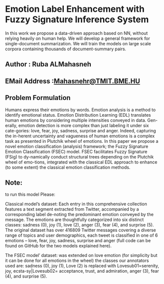 # Emotion Label Enhancement with Fuzzy Signature Inference System
In this work we propose a data-driven approach based on NN, without relying heavily on human help. We will develop a general framework for single-document summarization. We will train the models on large scale corpora containing thousands of document-summary pairs. 

## Author : Ruba ALMahasneh 

## EMail Address :Mahasnehr@TMIT.BME.HU


## Problem Formulation
Humans express their emotions by words. Emotion analysis is a method to identify emotional status. Emotion Distribution Learning (EDL) translates human emotions by considering multiple intensities conveyed in data. Gen-erally, emotion detection is more complex than just labeling it under six cate-gories: love, fear, joy, sadness, surprise and anger. Indeed, capturing the in-herent uncertainty and vagueness of human emotions is a complex task as presented in Plutchik wheel of emotions. In this paper we propose a novel emotion classification (analysis) framework; the Fuzzy Signature Emotion Classification (FSEC) model. FSEC facilitates Fuzzy Signature (FSig) to dy-namically conduct structural trees depending on the Plutchik wheel of emo-tions, integrated with the classical EDL approach to enhance (to some extent) the classical emotion classification methods. 

## Note:
to run this model Please:


Classical model’s dataset: Each entry in this comprehensive collection features a text segment extracted from Twitter, accompanied by a corresponding label de-noting the predominant emotion conveyed by the message. The emotions are thoughtfully categorized into six distinct classes: sadness (0), joy (1), love (2), anger (3), fear (4), and surprise (5). The original dataset has over 416809 Twitter messages covering a diverse range of topics and user demographics, each tweet is classified in one of 6 emotions – love, fear, joy, sadness, surprise and anger (full code can be found on GitHub for the two models explained here).


The FSEC model’ dataset: was extended on love emotion (for simplicity but it can be done for all emotions in the wheel) the classes our annotators used are: sadness (0), joy (1), Love (2) is replaced with Lovesub01=serenity, joy, ecsta-sy|Lovesub02= acceptance, trust, and admiration, anger (3), fear (4), and surprise (5).

